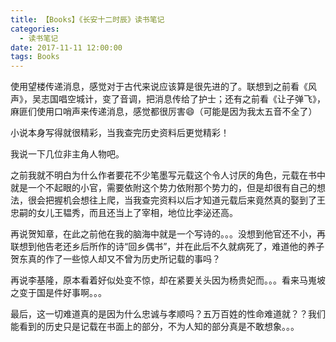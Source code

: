 ```yaml
---
title: 【Books】《长安十二时辰》读书笔记
categories:
  - 读书笔记
date: 2017-11-11 12:00:00
tags: Books
---
```

使用望楼传递消息，感觉对于古代来说应该算是很先进的了。联想到之前看《风声》，吴志国唱空城计，变了音调，把消息传给了护士；还有之前看《让子弹飞》，麻匪们使用口哨声来传递消息，感觉都很厉害😄（可能是因为我太五音不全了）

小说本身写得就很精彩，当我查完历史资料后更觉精彩！

我说一下几位非主角人物吧。

之前我就不明白为什么作者要花不少笔墨写元载这个令人讨厌的角色，元载在书中就是一个不起眼的小官，需要依附这个势力依附那个势力的，但是却很有自己的想法，很会把握机会想往上爬，当我查完资料以后才知道元载后来竟然真的娶到了王忠嗣的女儿王韫秀，而且还当上了宰相，地位比李泌还高。

再说贺知章，在此之前他在我的脑海中就是一个写诗的。。。没想到他官还不小，再联想到他告老还乡后所作的诗“回乡偶书”，并在此后不久就病死了，难道他的养子贺东真的作了一些惊人却又不曾为历史所记载的事吗？

再说李基隆，原本看着好似处变不惊，却在紧要关头因为杨贵妃而。。。看来马嵬坡之变于国是件好事啊。。。

最后，这一切难道真的是因为什么忠诚与孝顺吗？五万百姓的性命难道就？？我们能看到的历史只是记载在书面上的部分，不为人知的部分真是不敢想象。。。
